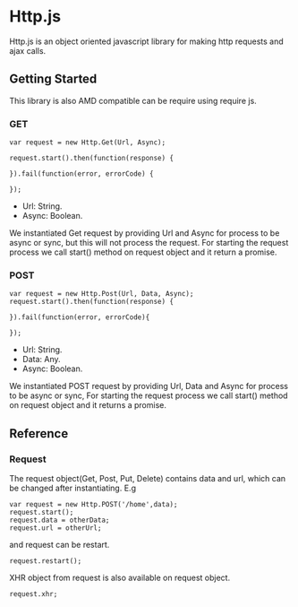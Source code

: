 Http.js
=======
Http.js is an object oriented javascript library for making http requests and ajax calls.

Getting Started
-----------------

This library is also AMD compatible can be require using require js.

### GET ###

	var request = new Http.Get(Url, Async);

	request.start().then(function(response) {
	
	}).fail(function(error, errorCode) {
			
	});


+ Url: String.
+ Async: Boolean.

We instantiated Get request by providing Url and Async for process to be async or sync,
but this will not process the request.
For starting the request process we call start() method on request object
and it return a promise.


### POST ###


	var request = new Http.Post(Url, Data, Async);
	request.start().then(function(response) {
	
	}).fail(function(error, errorCode){
		
	});
		

+ Url: String.
+ Data: Any.
+ Async: Boolean.

We instantiated POST request by providing Url, Data and Async for process to be async or sync,
For starting the request process we call start() method on request object
and it returns a promise.

## Reference

### Request

The request object(Get, Post, Put, Delete) contains data and url,
which can be changed after instantiating.
E.g
		

	var request = new Http.POST('/home',data);
   	request.start();
   	request.data = otherData;
  	request.url = otherUrl;

and request can be restart.

    request.restart();

XHR object from request is also available on request object.

   	request.xhr;

